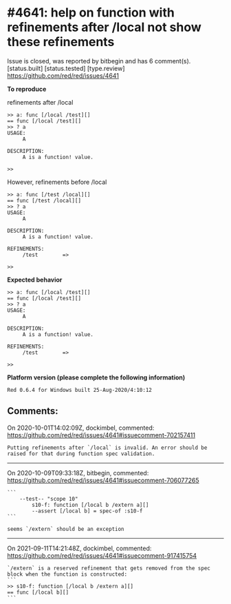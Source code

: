 
#4641: help on function with refinements after /local not show these refinements
================================================================================
Issue is closed, was reported by bitbegin and has 6 comment(s).
[status.built] [status.tested] [type.review]
<https://github.com/red/red/issues/4641>



**To reproduce**

refinements after /local
```
>> a: func [/local /test][]
== func [/local /test][]
>> ? a
USAGE:
     A

DESCRIPTION:
     A is a function! value.

>>
```
However, refinements before /local
```
>> a: func [/test /local][]
== func [/test /local][]
>> ? a
USAGE:
     A

DESCRIPTION:
     A is a function! value.

REFINEMENTS:
     /test        =>

>>
```

**Expected behavior**

```
>> a: func [/local /test][]
== func [/local /test][]
>> ? a
USAGE:
     A

DESCRIPTION:
     A is a function! value.

REFINEMENTS:
     /test        =>

>>
```



**Platform version (please complete the following information)**
```
Red 0.6.4 for Windows built 25-Aug-2020/4:10:12
```



Comments:
--------------------------------------------------------------------------------

On 2020-10-01T14:02:09Z, dockimbel, commented:
<https://github.com/red/red/issues/4641#issuecomment-702157411>

    Putting refinements after `/local` is invalid. An error should be raised for that during function spec validation.

--------------------------------------------------------------------------------

On 2020-10-09T09:33:18Z, bitbegin, commented:
<https://github.com/red/red/issues/4641#issuecomment-706077265>

    ```
    	--test-- "scope 10"
    		s10-f: function [/local b /extern a][]
    		--assert [/local b] = spec-of :s10-f
    ```
    
    seems `/extern` should be an exception

--------------------------------------------------------------------------------

On 2021-09-11T14:21:48Z, dockimbel, commented:
<https://github.com/red/red/issues/4641#issuecomment-917415754>

    `/extern` is a reserved refinement that gets removed from the spec block when the function is constructed:
    ```
    >> s10-f: function [/local b /extern a][]
    == func [/local b][]
    ```

